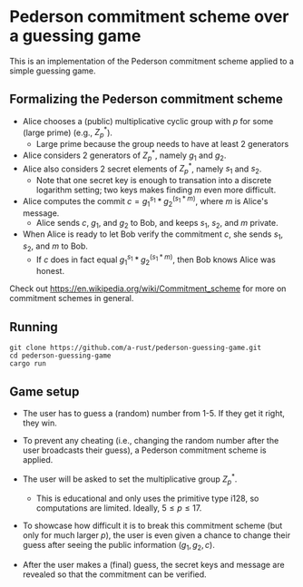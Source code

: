 # Pederson commitment scheme over a guessing game
This is an implementation of the Pederson commitment scheme applied to a simple guessing game.

## Formalizing the Pederson commitment scheme
* Alice chooses a (public) multiplicative cyclic group with $p$ for some (large prime) (e.g., $Z_p^*$).
   * Large prime because the group needs to have at least 2 generators
* Alice considers 2 generators of $Z_p^*$, namely $g_1$ and $g_2$.
* Alice also considers 2 secret elements of $Z_p^*$, namely $s_1$ and $s_2$.
   * Note that one secret key is enough to transation into a discrete logarithm setting; two keys makes finding $m$ even more difficult.
* Alice computes the commit $c = g_1^{s_1} * g_2^{(s_1*m)}$, where $m$ is Alice's message. 
    * Alice sends $c$, $g_1$, and $g_2$ to Bob, and keeps $s_1$, $s_2$, and $m$ private.
* When Alice is ready to let Bob verify the commitment $c$, she sends $s_1$, $s_2$, and $m$ to Bob. 
    * If $c$ does in fact equal $g_1^{s_1} * g_2^{(s_1*m)}$, then Bob knows Alice was honest.

Check out https://en.wikipedia.org/wiki/Commitment_scheme for more on commitment schemes in general.

## Running
~~~
git clone https://github.com/a-rust/pederson-guessing-game.git
cd pederson-guessing-game
cargo run
~~~

## Game setup
* The user has to guess a (random) number from 1-5. If they get it right, they win.

* To prevent any cheating (i.e., changing the random number after the user broadcasts their guess), a Pederson commitment scheme is applied.

* The user will be asked to set the multiplicative group $Z_p^*$. 
   * This is educational and only uses the primitive type i128, so computations are limited. Ideally, $5\leq p \leq 17$.

* To showcase how difficult it is to break this commitment scheme (but only for much larger $p$), the user is even given a chance to change their guess after seeing the public information ($g_1, g_2, c$).

* After the user makes a (final) guess, the secret keys and message are revealed so that the commitment can be verified.
